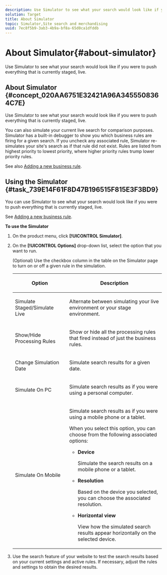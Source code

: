```yaml
---
description: Use Simulator to see what your search would look like if you were to push everything that is currently staged, live.
solution: Target
title: About Simulator
topic: Simulator,Site search and merchandising
uuid: 7ec8f5b9-3ab3-4b9a-bf8a-65d0ca1dfddb
---
```


# About Simulator{#about-simulator}

Use Simulator to see what your search would look like if you were to push everything that is currently staged, live.

## About Simulator {#concept_020AA6751E32421A96A3455508364C7E}

Use Simulator to see what your search would look like if you were to push everything that is currently staged, live. 

You can also simulate your current live search for comparison purposes. Simulator has a built-in debugger to show you which business rules are firing for a given search. If you uncheck any associated rule, Simulator re-simulates your site's search as if that rule did not exist. Rules are listed from highest priority to lowest priority, where higher priority rules trump lower priority rules.

See also [Adding a new business rule](c-about-rules-menu/c-about-business-rules.md#task_BD3B31ED48BB4B1B8F1DCD3BFA2528E7). 

## Using the Simulator {#task_739E14F61F8D47B196515F815E3F3BD9}

You can use Simulator to see what your search would look like if you were to push everything that is currently staged, live. 

See [Adding a new business rule](c-about-rules-menu/c-about-business-rules.md#task_BD3B31ED48BB4B1B8F1DCD3BFA2528E7).

**To use the Simulator** 

1. On the product menu, click **[!UICONTROL Simulator]**.
1. On the **[!UICONTROL Options]** drop-down list, select the option that you want to run.

   <!-- 
   
   r_simulator_page_options.xml
   
   -->

   (Optional) Use the checkbox column in the table on the Simulator page to turn on or off a given rule in the simulation.

    <table> 
    <thead> 
      <tr> 
      <th colname="col1" class="entry"> <p>Option </p> </th> 
      <th colname="col2" class="entry"> <p>Description </p> </th> 
      </tr> 
    </thead>
    <tbody> 
      <tr> 
      <td colname="col1"> <p><span class="uicontrol">Simulate Staged/Simulate Live</span> </p> </td> 
      <td colname="col2"> <p>Alternate between simulating your live environment or your stage environment. </p> </td> 
      </tr> 
      <tr> 
      <td colname="col1"> <p><span class="uicontrol">Show/Hide Processing Rules</span> </p> </td> 
      <td colname="col2"> <p>Show or hide all the processing rules that fired instead of just the business rules. </p> </td> 
      </tr> 
      <tr> 
      <td colname="col1"> <p><span class="uicontrol">Change Simulation Date</span> </p> </td> 
      <td colname="col2"> <p>Simulate search results for a given date. </p> </td> 
      </tr> 
      <tr> 
      <td colname="col1"> <p><span class="uicontrol">Simulate On PC</span> </p> </td> 
      <td colname="col2"> <p>Simulate search results as if you were using a personal computer. </p> </td> 
      </tr> 
      <tr> 
      <td colname="col1"> <p><span class="uicontrol">Simulate On Mobile</span> </p> </td> 
      <td colname="col2"> <p>Simulate search results as if you were using a mobile phone or a tablet. </p> <p>When you select this option, you can choose from the following associated options: </p> 
        <ul id="ul_2A9901418212486A8EE67A78CB99CBE4"> 
        <li id="li_B210E954DF0D44C397718112C72C2103"> <b><span class="uicontrol">Device</span></b> <p>Simulate the search results on a mobile phone or a tablet. </p> </li> 
        <li id="li_90B64EAA0B57446A90CE22172E703594"> <b><span class="uicontrol">Resolution</span></b> <p>Based on the device you selected, you can choose the associated resolution. </p> </li> 
        <li id="li_042AF9FA3FA846EDB48F7296DB361515"> <b><span class="uicontrol">Horizontal view</span></b> <p>View how the simulated search results appear horizontally on the selected device. </p> </li> 
        </ul> </td> 
      </tr> 
    </tbody> 
    </table>

1. Use the search feature of your website to test the search results based on your current settings and active rules. If necessary, adjust the rules and settings to obtain the desired results.
